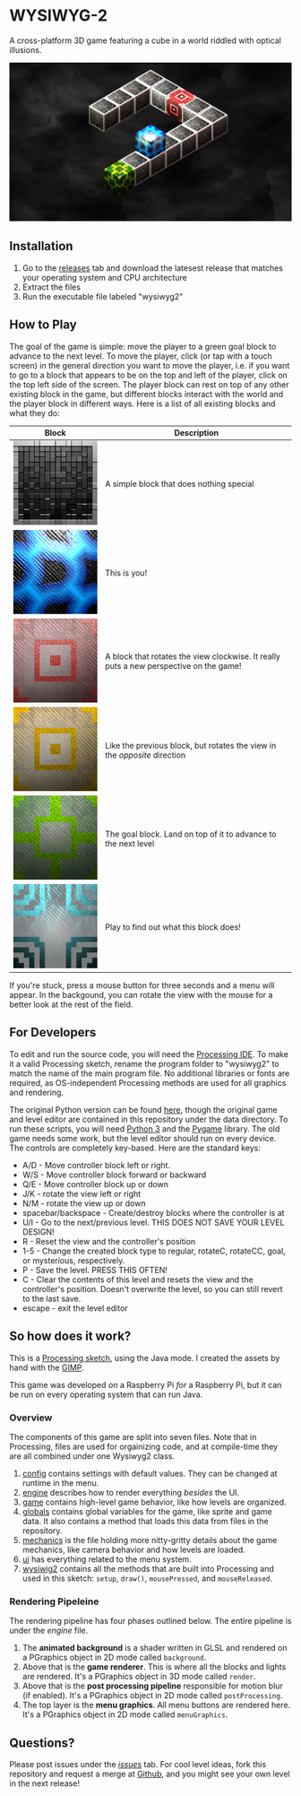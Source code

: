 # WYSIWYG-2
A cross-platform 3D game featuring a cube in a world riddled with optical illusions.

![A screenshot of the game in action](media/Screenshot.png)

## Installation
1. Go to the [releases](https://github.com/QuarksAndLeptons/WYSIWYG-2/releases/) tab and download the latesest release that matches your operating system and CPU architecture
2. Extract the files
3. Run the executable file labeled "wysiwyg2"

## How to Play
The goal of the game is simple: move the player to a green goal block to advance to the next level. To move the player, click (or tap with a touch screen) in the general direction you want to move the player, i.e. if you want to go to a block that appears to be on the top and left of the player, click on the top left side of the screen.
The player block can rest on top of any other existing block in the game, but different blocks interact with the world and the player block in different ways. Here is a list of all existing blocks and what they do:

Block | Description
----- | -----------------
![Generic block](wysiwyg2/data/Block-Generic.png) | A simple block that does nothing special
![Player block](wysiwyg2/data/Block-Player.png) | This is you!
![Rotate clockwise block](wysiwyg2/data/Block-Rotate-Right.png) | A block that rotates the view clockwise. It really puts a new perspective on the game!
![Rotate counterclockwise block](wysiwyg2/data/Block-Rotate-Left.png) | Like the previous block, but rotates the view in the *opposite* direction
![Goal block](wysiwyg2/data/Block-Goal.png) | The goal block. Land on top of it to advance to the next level
![Mysterious block](wysiwyg2/data/Block-Antigravity.png) | Play to find out what this block does!

If you're stuck, press a mouse button for three seconds and a menu will appear. In the backgound, you can rotate the view with the mouse for a better look at the rest of the field. 

## For Developers 
To edit and run the source code, you will need the [Processing IDE](processing.org). To make it a valid Processing sketch, rename the program folder to "wysiwyg2" to match the name of the main program file. No additional libraries or fonts are required, as OS-independent Processing methods are used for all graphics and rendering.


The original Python version can be found [here](https://github.com/QuarksAndLeptons/WYSIWIG-Game), though the original game and level editor are contained in this repository under the data directory. To run these scripts, you will need [Python 3](python.org) and the [Pygame](pygame.org) library. The old game needs some work, but the level editor should run on every device. The controls are completely key-based. Here are the standard keys:
 * A/D - Move controller block left or right. 
 * W/S - Move controller block forward or backward
 * Q/E - Move controller block up or down
 * J/K - rotate the view left or right
 * N/M - rotate the view up or down
 * spacebar/backspace - Create/destroy blocks where the controller is at
 * U/I - Go to the next/previous level. THIS DOES NOT SAVE YOUR LEVEL DESIGN!
 * R   - Reset the view and the controller's position
 * 1-5 - Change the created block type to regular, rotateC, rotateCC, goal, or mysterious, respectively.
 * P   - Save the level. PRESS THIS OFTEN!
 * C   - Clear the contents of this level and resets the view and the controller's position. Doesn't overwrite the level, so you can still revert to the last save.
 * escape - exit the level editor

## So how does it work?
This is a [Processing sketch](https://processing.org/), using the Java mode. I created the assets by hand with the [GIMP](https://www.gimp.org/).

This game was developed _on_ a Raspberry Pi _for_ a Raspberry Pi, but it can be run on every operating system that can run Java.

### Overview
The components of this game are split into seven files. Note that in Processing, files are used for orgainizing code, and at compile-time they are all combined under one Wysiwyg2 class.
1. [config](wysiwyg2/config.pde) contains settings with default values. They can be changed at runtime in the menu.
2. [engine](wysiwyg2/engine.pde) describes how to render everything *besides* the UI.
3. [game](wysiwyg2/game.pde) contains high-level game behavior, like how levels are organized.
4. [globals](wysiwyg2/globals.pde) contains global variables for the game, like sprite and game data. It also contains a method that loads this data from files in the repository.
5. [mechanics](wysiwyg2/mechanics.pde) is the file holding more nitty-gritty details about the game mechanics, like camera behavior and how levels are loaded.
6. [ui](wysiwyg2/ui.pde) has everything related to the menu system. 
7. [wysiwig2](wysiwyg2/wysiwig2.pde) contains all the methods that are built into Processing and used in this sketch: `setup`, `draw()`,
`mousePressed`, and `mouseReleased`.


### Rendering Pipeleine
The rendering pipeline has four phases outlined below. The entire pipeline is under the *engine* file.
1. The **animated background** is a shader written in GLSL and rendered on a PGraphics object in 2D mode called `background`.
2. Above that is the **game renderer**. This is where all the blocks and lights are rendered. It's a PGraphics object in 3D mode called `render`.
3. Above that is the **post processing pipeline** responsible for motion blur (if enabled). It's a PGraphics object in 2D mode called `postProcessing`.
4. The top layer is the **menu graphics**. All menu buttons are rendered here. It's a PGraphics object in 2D mode called `menuGraphics`.


## Questions?
Please post issues under the *[issues](https://github.com/QuarksAndLeptons/WYSIWYG-2/issues)* tab. For cool level ideas, fork this repository and request a merge at [Github](https://github.com/m516/WYSIWYG-2), and you might see your own level in the next release!


